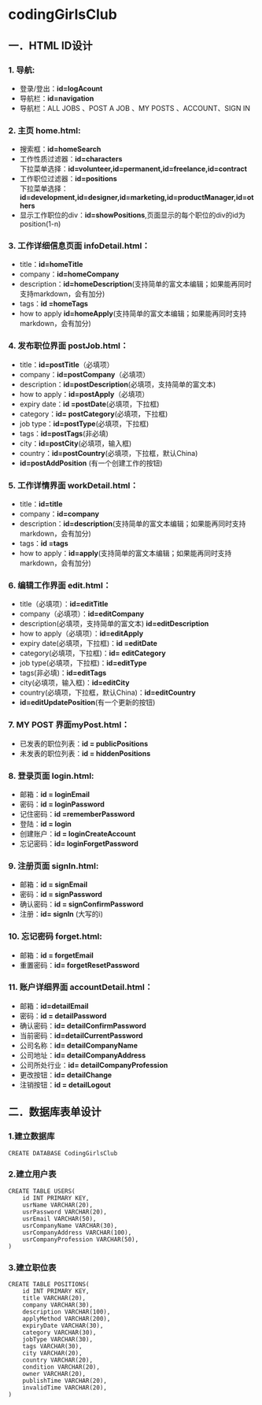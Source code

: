 # codingGirlsClub
## 一．HTML ID设计

### 1. 导航:
* 登录/登出：**id=logAcount**
* 导航栏：**id=navigation**
* 导航栏：ALL JOBS 、POST A JOB 、MY POSTS 、ACCOUNT、SIGN IN

### 2. 主页 home.html:

* 搜索框：**id=homeSearch**
* 工作性质过滤器：**id=characters**  
  下拉菜单选择：**id=volunteer,id=permanent,id=freelance,id=contract**
* 工作职位过滤器：**id=positions**   
  下拉菜单选择：**id=development,id=designer,id=marketing,id=productManager,id=others**
* 显示工作职位的div：**id=showPositions**,页面显示的每个职位的div的id为position(1-n)

### 3. 工作详细信息页面 infoDetail.html：
* title：**id=homeTitle**
* company：**id=homeCompany**
* description：**id=homeDescription**(支持简单的富文本编辑；如果能再同时支持markdown，会有加分) 
* tags：**id =homeTags**
* how to apply **id=homeApply**(支持简单的富文本编辑；如果能再同时支持markdown，会有加分) 

### 4. 发布职位界面 postJob.html：
* title：**id=postTitle**（必填项）
*  company：**id=postCompany**（必填项）
* description：**id=postDescription**(必填项，支持简单的富文本) 
* how to apply：**id=postApply**（必填项） 
* expiry date：**id =postDate**(必填项，下拉框)
* category：**id= postCategory**(必填项，下拉框) 
* job type：**id=postType**(必填项，下拉框)
* tags：**id=postTags**(非必填)
* city：**id=postCity**(必填项，输入框)
* country：**id=postCountry**(必填项，下拉框，默认China)
* **id=postAddPosition** (有一个创建工作的按钮)

### 5. 工作详情界面 workDetail.html：
* title：**id=title**
* company：**id=company**
* description：**id=description**(支持简单的富文本编辑；如果能再同时支持markdown，会有加分) 
* tags：**id =tags**
* how to apply：**id=apply**(支持简单的富文本编辑；如果能再同时支持markdown，会有加分)

### 6. 编辑工作界面 edit.html：
* title（必填项）：**id=editTitle**
* company（必填项）：**id=editCompany**
* description(必填项，支持简单的富文本) **id=editDescription**
* how to apply（必填项）：**id=editApply**
* expiry date(必填项，下拉框)：**id =editDate**
* category(必填项，下拉框)：**id= editCategory**
* job type(必填项，下拉框)：**id=editType**
* tags(非必填)：**id=editTags**
* city(必填项，输入框)：**id=editCity**
* country(必填项，下拉框，默认China)：**id=editCountry**
* **id=editUpdatePosition**(有一个更新的按钮)

### 7. MY POST 界面myPost.html：
* 已发表的职位列表：**id = publicPositions**
* 未发表的职位列表：**id = hiddenPositions**

### 8. 登录页面 login.html:
* 邮箱：**id = loginEmail**
* 密码：**id = loginPassword**
* 记住密码：**id =rememberPassword**
* 登陆：**id = login**
* 创建账户：**id = loginCreateAccount**
* 忘记密码：**id= loginForgetPassword**

### 9. 注册页面 signIn.html:
* 邮箱：**id = signEmail**
* 密码：**id = signPassword**
* 确认密码：**id = signConfirmPassword**
* 注册：**id= signIn** (大写的i)   

### 10. 忘记密码 forget.html: 
* 邮箱：**id = forgetEmail**
* 重置密码：**id= forgetResetPassword**

### 11. 账户详细界面 accountDetail.html：
* 邮箱：**id=detailEmail**
* 密码：**id = detailPassword**
* 确认密码：**id= detailConfirmPassword**
* 当前密码：**id=detailCurrentPassword**
* 公司名称：**id= detailCompanyName**
* 公司地址：**id= detailCompanyAddress**
* 公司所处行业：**id= detailCompanyProfession**
* 更改按钮：**id= detailChange**
* 注销按钮：**id = detailLogout**

## 二．数据库表单设计
### 1.建立数据库
```
CREATE DATABASE CodingGirlsClub
```
### 2.建立用户表
```
CREATE TABLE USERS(
    id INT PRIMARY KEY,
    usrName VARCHAR(20),
    usrPassword VARCHAR(20),
    usrEmail VARCHAR(50),
    usrCompanyName VARCHAR(30),
    usrCompanyAddress VARCHAR(100),
    usrCompanyProfession VARCHAR(50),
)
```
### 3.建立职位表
```
CREATE TABLE POSITIONS(
    id INT PRIMARY KEY,
    title VARCHAR(20),
    company VARCHAR(30),
    description VARCHAR(100),
    applyMethod VARCHAR(200),
    expiryDate VARCHAR(30),
    category VARCHAR(30),
    jobType VARCHAR(30),
    tags VARCHAR(30),
    city VARCHAR(20),
    country VARCHAR(20),
    condition VARCHAR(20),
    owner VARCHAR(20),
    publishTime VARCHAR(20),
    invalidTime VARCHAR(20),
)
```

